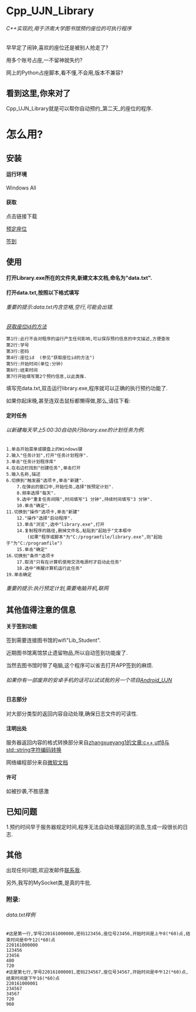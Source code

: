 # Cpp_UJN_Library
###### _C++实现的,用于济南大学图书馆预约座位的可执行程序_


早早定了闹钟,喜欢的座位还是被别人抢走了?

用多个账号占座,一不留神就失约?

网上的Python占座脚本,看不懂,不会用,版本不兼容?
## 看到这里,你来对了
Cpp_UJN_Library就是可以帮你自动预约_第二天_的座位的程序.
# 怎么用?
## 安装
#### 运行环境
Windows All
#### 获取
点击链接下载

[预定座位](https://raw.githubusercontent.com/cym2018/Cpp_UJN_Library/master/app/library.exe)

[签到](https://raw.githubusercontent.com/cym2018/Cpp_UJN_Library/master/app/checkin.exe)
## 使用
#### 打开Library.exe所在的文件夹,新建文本文档,命名为"data.txt".
#### 打开data.txt,按照以下格式填写
###### 重要的提示:data.txt内含空格,空行,可能会出错.
[_获取座位id的方法_]()
```
第1行:此行不会对程序的运行产生任何影响,可以保存预约信息的中文描述,方便查改
第2行:学号
第3行:密码
第4行:座位id  (参见"获取座位id的方法")
第5行:开始时间(单位:分钟)
第6行:结束时间
第7行开始填写第2个预约信息,以此类推.
```
填写完data.txt,双击运行library.exe,程序就可以正确的执行预约功能了.

如果你起床晚,甚至连双击鼠标都懒得做,那么,请往下看:
#### 定时任务
###### 以新建每天早上5:00:30自动执行library.exe的计划任务为例.
```
1.单击开始菜单或键盘上的Windows键
2.输入"任务计划",打开"任务计划程序".
3.单击"任务计划程序库"
4.在右边栏找到"创建任务",单击打开
5.输入名称,描述
6.切换到"触发器"选项卡,单击"新建".
	7.在弹出的窗口中,开始任务,选择"按预定计划".
	8.频率选择"每天".
	9.选中"重复任务间隔",时间填写"1 分钟",持续时间填写"3 分钟".
	10.单击"确定".
11.切换到"操作"选项卡,单击"新建"
	12."操作"选择"启动程序".
	13.单击"浏览",选中"library.exe",打开
	14.复制程序的路径,删掉文件名,粘贴到"起始于"文本框中
		(如果"程序或脚本"为"C:/programfile/library.exe",则"起始于"为"C:/programfile")
	15.单击"确定"
16.切换到"条件"选项卡
	17.取消"只有在计算机使用交流电源时才启动此任务"
	18.选中"唤醒计算机运行此任务"
19.单击确定
```
###### 重要的提示:执行预定计划,需要电脑开机,联网
## 其他值得注意的信息
#### 关于签到功能
签到需要连接图书馆的wifi"Lib_Student".

近期图书馆离馆禁止遗留物品,所以自动签到功能废了.

当然去图书馆时带了电脑,这个程序可以省去打开APP签到的麻烦.
###### 如果你有一部废弃的安卓手机的话可以试试我的另一个项目[Android_UJN]()
#### 日志部分
对大部分类型的返回内容自动处理,确保日志文件的可读性.
#### 注明出处
服务器返回内容的格式转换部分来自[zhangxueyang1的文章:c++ utf8与std::string字符编码转换](https://blog.csdn.net/zhangxueyang1/article/details/54178195)

网络编程部分来自[微软文档](https://docs.microsoft.com/zh-cn/windows/desktop/WinSock/windows-sockets-start-page-2)
#### 许可
如被抄袭,不胜感激
## 已知问题
1.预约时间早于服务器规定时间,程序无法自动处理返回的消息,生成一段很长的日志.
## 其他
出现任何问题,欢迎发邮件[联系我](cym2018.xyz@qq.com).

另外,我写的MySocket类,是真的牛批.











### 附录:
###### data.txt样例
```
#这是第一行,学号220161000000,密码123456,座位号23456,开始时间是上午8(*60)点,结束时间是中午12(*60)点
220161000000
123456
23456
480
720
#这是第七行,学号220161000001,密码234567,座位号34567,开始时间是中午12(*60)点,结束时间是下午16(*60)点
220161000001
234567
34567
720
960
```
